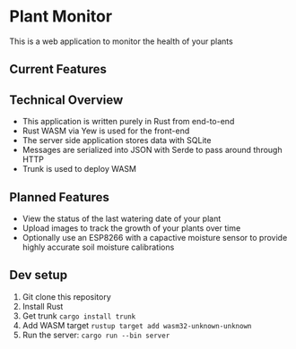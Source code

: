 # Plant Monitor
This is a web application to monitor the health of your plants

## Current Features

## Technical Overview
* This application is written purely in Rust from end-to-end
* Rust WASM via Yew is used for the front-end 
* The server side application stores data with SQLite
* Messages are serialized into JSON with Serde to pass around through HTTP 
* Trunk is used to deploy WASM

## Planned Features
* View the status of the last watering date of your plant 
* Upload images to track the growth of your plants over time
* Optionally use an ESP8266 with a capactive moisture sensor to provide highly accurate soil moisture calibrations

## Dev setup 
1. Git clone this repository
2. Install Rust
3. Get trunk `cargo install trunk`
4. Add WASM target `rustup target add wasm32-unknown-unknown`
5. Run the server: `cargo run --bin server`